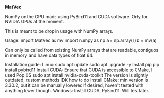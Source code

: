 **MatVec**

NumPy on the GPU made using PyBind11 and CUDA software. Only for NVIDIA GPUs at the moment.

This is meant to be drop in usage with NumPy arrays. 

Usage:
import MatVec as mv
import numpy as np
a = np.array(1)
b = mv(a)

Can only be called from existing NumPy arrays that are readable, contiguos in memory, and have data types of float 64.


Installation guide:
Linux:
sudo apt update
sudo apt upgrade -y
Install pip
pip install pybind11
Install CUDA:
  Ensure that CUDA is accessible to CMake, I used Pop OS sudo apt install nvidia-cuda-toolkit
  The version is slightly outdated, custom methods IDK how to do
Install CMake: 
  min version is 3.30.2, but it can be manually lowered if desired, haven't tested with anything lower though.
Windows:
  Install CUDA, PyBind11. Will test later.
